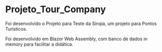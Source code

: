 # Projeto_Tour_Company
 
 Foi desenvolvido o Projeto para Teste da Sinqia, um projeto para Pontos Turisticos.
 
 Foi desenvolvido em Blazor Web Assembly, com banco de dados in memory para facilitar a didática.
